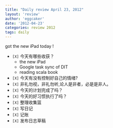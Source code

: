 ```yaml
---
title: "Daily review April 23, 2012" 
layout: 'review'
author: 'eggcaker'
date: '2012-04-23'
categories: review 2012
tags: daily
---
```



got the new iPad today !

  * `[X]` 今天有哪些收获？ 
    * the new iPad 
    * Google task sync of DIT 
    * reading scala book 
  * `[X]` 今天有没有控制好自己的情绪? 
  * `[X]` 非礼勿视，非礼勿听,论人是非者，必是是非人。 
  * `[X]` 今天的计划完成了吗？ 
  * `[X]` 今天的好习惯执行了吗？ 
  * `[X]` 整理收集篮 
  * `[X]` 写日记 
  * `[X]` 记账 
  * `[X]` 发布日志草稿 

